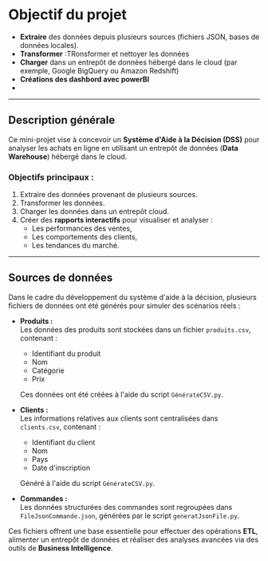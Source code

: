 # Objectif du projet

- **Extraire** des données depuis plusieurs sources (fichiers JSON, bases de données locales).  
- **Transformer**  :TRonsformer et nettoyer les données
- **Charger** dans un entrepôt de données hébergé dans le cloud (par exemple, Google BigQuery ou Amazon Redshift)
-  **Créations des dashbord  avec powerBI**
- 

---

## Description générale

Ce mini-projet vise à concevoir un **Système d'Aide à la Décision (DSS)** pour analyser les achats en ligne en utilisant un entrepôt de données (**Data Warehouse**) hébergé dans le cloud.  

### Objectifs principaux :
1. Extraire des données provenant de plusieurs sources.  
2. Transformer les données.  
3. Charger les données dans un entrepôt cloud.  
4. Créer des **rapports interactifs** pour visualiser et analyser :  
   - Les performances des ventes,  
   - Les comportements des clients,  
   - Les tendances du marché.  

---

## Sources de données

Dans le cadre du développement du système d'aide à la décision, plusieurs fichiers de données ont été générés pour simuler des scénarios réels :  

- **Produits :**  
  Les données des produits sont stockées dans un fichier `produits.csv`, contenant :  
  - Identifiant du produit  
  - Nom  
  - Catégorie  
  - Prix  

  Ces données ont été créées à l'aide du script `GénérateCSV.py`.  

- **Clients :**  
  Les informations relatives aux clients sont centralisées dans `clients.csv`, contenant :  
  - Identifiant du client  
  - Nom  
  - Pays  
  - Date d'inscription  

  Généré à l'aide du script `GénérateCSV.py`.  

- **Commandes :**  
  Les données structurées des commandes sont regroupées dans `FileJsonCommande.json`, générées par le script `generatJsonFile.py`.  

Ces fichiers offrent une base essentielle pour effectuer des opérations **ETL**, alimenter un entrepôt de données et réaliser des analyses avancées via des outils de **Business Intelligence**.

